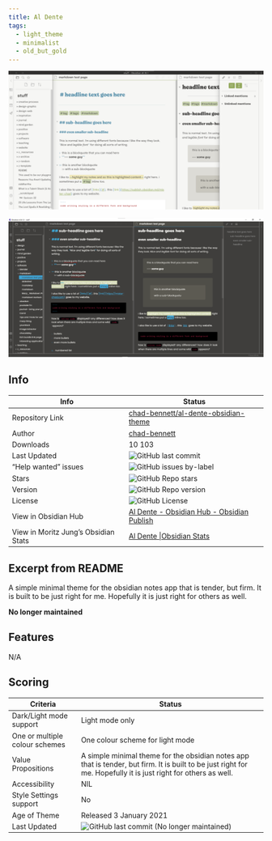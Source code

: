 ```yaml
---
title: Al Dente
tags:
  - light_theme
  - minimalist
  - old_but_gold
---
```


![Al Dente Light Theme Screenshot](https://raw.githubusercontent.com/chad-bennett/al-dente-obsidian-theme/refs/heads/master/aldente-screenshot.png)

![Al Dente Dark Theme Screenshot](https://raw.githubusercontent.com/chad-bennett/al-dente-obsidian-theme/refs/heads/master/alDente-dark.png)

## Info

|Info|Status|
|---|---|
|Repository Link|[chad-bennett/al-dente-obsidian-theme](https://github.com/chad-bennett/al-dente-obsidian-theme)|
|Author|[chad-bennett](https://github.com/chad-bennett)|
|Downloads|10 103|
|Last Updated|![GitHub last commit](https://img.shields.io/github/last-commit/chad-bennett/al-dente-obsidian-theme?color=573E7A&amp;label=last%20update&amp;logo=github&amp;style=for-the-badge)|
|“Help wanted” issues|![GitHub issues by-label](https://img.shields.io/github/issues/chad-bennett/al-dente-obsidian-theme/help%20wanted?color=573E7A&amp;logo=github&amp;style=for-the-badge)|
|Stars|![GitHub Repo stars](https://img.shields.io/github/stars/chad-bennett/al-dente-obsidian-theme?color=573E7A&amp;logo=github&amp;style=for-the-badge)|
|Version|![GitHub Repo version](https://img.shields.io/github/v/release/chad-bennett/al-dente-obsidian-theme?color=573E7A&amp;logo=github&amp;style=for-the-badge&sort=semver)|
|License|![GitHub License](https://img.shields.io/github/license/chad-bennett/al-dente-obsidian-theme?style=for-the-badge)|
|View in Obsidian Hub|[Al Dente \- Obsidian Hub \- Obsidian Publish](https://publish.obsidian.md/hub/02+-+Community+Expansions/02.05+All+Community+Expansions/Themes/Al+Dente)|
|View in Moritz Jung’s Obsidian Stats|[Al Dente \|Obsidian Stats](https://www.moritzjung.dev/obsidian-stats/themes/al-dente/)|

## Excerpt from README

A simple minimal theme for the obsidian notes app that is tender, but firm. It is built to be just right for me. Hopefully it is just right for others as well.

**No longer maintained**

## Features

N/A

## Scoring

|Criteria|Status|
|---|---|
|Dark/Light mode support|Light mode only|
|One or multiple colour schemes|One colour scheme for light mode|
|Value Propositions|A simple minimal theme for the obsidian notes app that is tender, but firm. It is built to be just right for me. Hopefully it is just right for others as well.|
|Accessibility|NIL|
|Style Settings support|No|
|Age of Theme|Released 3 January 2021|
|Last Updated|![GitHub last commit](https://img.shields.io/github/last-commit/chad-bennett/al-dente-obsidian-theme?color=573E7A&amp;label=last%20update&amp;logo=github&amp;style=for-the-badge) (No longer maintained)|
